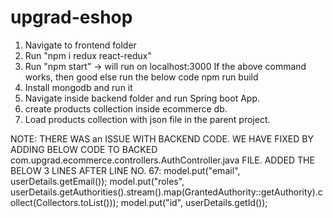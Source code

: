 # upgrad-eshop

1. Navigate to frontend folder
2. Run "npm i redux react-redux"
3. Run "npm start" -> will run on localhost:3000
If the above command works, then good else run the below code
npm run build
5. Install mongodb and run it
6. Navigate inside backend folder and run Spring boot App.
7. create products collection inside ecommerce db.
8. Load products collection with json file in the parent project.

NOTE: THERE WAS an ISSUE WITH BACKEND CODE. WE HAVE FIXED BY ADDING BELOW CODE TO BACKED com.upgrad.ecommerce.controllers.AuthController.java FILE. ADDED THE BELOW 3 LINES AFTER LINE NO. 67:
model.put("email", userDetails.getEmail());
model.put("roles", userDetails.getAuthorities().stream().map(GrantedAuthority::getAuthority).collect(Collectors.toList()));
model.put("id", userDetails.getId());

